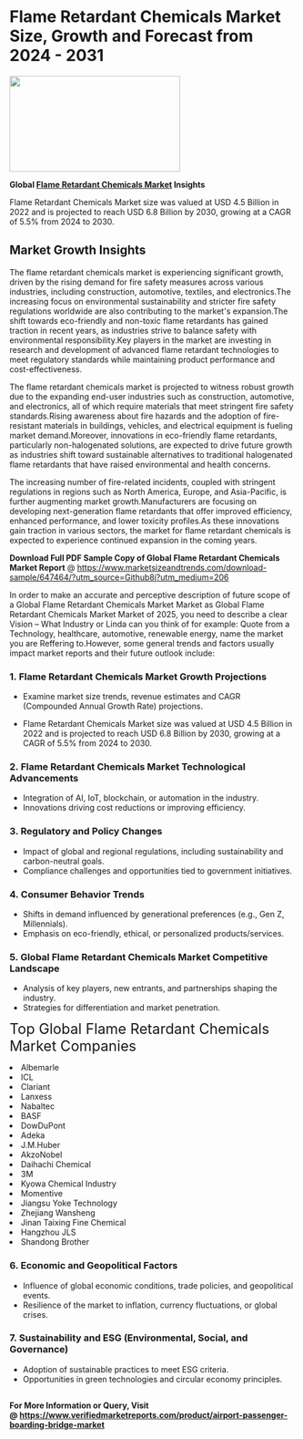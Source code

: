 <H1>Flame Retardant Chemicals Market Size, Growth and Forecast from 2024 - 2031</H1><img class="aligncenter size-medium wp-image-584254" src="https://thirdeyenews.in/wp-content/uploads/2024/09/Global-Market-Research-300x168.jpeg" alt="" width="300" height="168" /><p><strong>Global&nbsp;<a href="https://www.marketsizeandtrends.com/download-sample/647464/?utm_source=Github8j?utm_medium=206">Flame Retardant Chemicals Market</a> Insights</strong></p><p>Flame Retardant Chemicals Market size was valued at USD 4.5 Billion in 2022 and is projected to reach USD 6.8 Billion by 2030, growing at a CAGR of 5.5% from 2024 to 2030.</p><p><h2>Market Growth Insights</h2> <p>The flame retardant chemicals market is experiencing significant growth, driven by the rising demand for fire safety measures across various industries, including construction, automotive, textiles, and electronics.The increasing focus on environmental sustainability and stricter fire safety regulations worldwide are also contributing to the market's expansion.The shift towards eco-friendly and non-toxic flame retardants has gained traction in recent years, as industries strive to balance safety with environmental responsibility.Key players in the market are investing in research and development of advanced flame retardant technologies to meet regulatory standards while maintaining product performance and cost-effectiveness.</p> <p>The flame retardant chemicals market is projected to witness robust growth due to the expanding end-user industries such as construction, automotive, and electronics, all of which require materials that meet stringent fire safety standards.Rising awareness about fire hazards and the adoption of fire-resistant materials in buildings, vehicles, and electrical equipment is fueling market demand.Moreover, innovations in eco-friendly flame retardants, particularly non-halogenated solutions, are expected to drive future growth as industries shift toward sustainable alternatives to traditional halogenated flame retardants that have raised environmental and health concerns.</p> <p>The increasing number of fire-related incidents, coupled with stringent regulations in regions such as North America, Europe, and Asia-Pacific, is further augmenting market growth.Manufacturers are focusing on developing next-generation flame retardants that offer improved efficiency, enhanced performance, and lower toxicity profiles.As these innovations gain traction in various sectors, the market for flame retardant chemicals is expected to experience continued expansion in the coming years.</p> <p><span class=""><strong>Download Full PDF Sample Copy of Global Flame Retardant Chemicals Market Report</strong> @ <a href="https://www.marketsizeandtrends.com/download-sample/647464/?utm_source=Github8j?utm_medium=206" target="_blank">https://www.marketsizeandtrends.com/download-sample/647464/?utm_source=Github8j?utm_medium=206</a></span></p><p>In order to make an accurate and perceptive description of future scope of a Global&nbsp;Flame Retardant Chemicals Market Market as Global&nbsp;Flame Retardant Chemicals Market Market of 2025, you need to describe a clear Vision &ndash; What Industry or Linda can you think of for example: Quote from a Technology, healthcare, automotive, renewable energy, name the market you are Reffering to.However, some general trends and factors usually impact market reports and their future outlook include:</p><h3>1.&nbsp;<strong>Flame Retardant Chemicals Market Growth Projections</strong></h3><ul><li>Examine market size trends, revenue estimates and CAGR (Compounded Annual Growth Rate) projections.</li><li><p>Flame Retardant Chemicals Market size was valued at USD 4.5 Billion in 2022 and is projected to reach USD 6.8 Billion by 2030, growing at a CAGR of 5.5% from 2024 to 2030.</p></li></ul><h3>2.&nbsp;<strong>Flame Retardant Chemicals Market Technological Advancements</strong></h3><ul><li>Integration of AI, IoT, blockchain, or automation in the industry.</li><li>Innovations driving cost reductions or improving efficiency.</li></ul><h3>3.&nbsp;<strong>Regulatory and Policy Changes</strong></h3><ul><li>Impact of global and regional regulations, including sustainability and carbon-neutral goals.</li><li>Compliance challenges and opportunities tied to government initiatives.</li></ul><h3>4.&nbsp;<strong>Consumer Behavior Trends</strong></h3><ul><li>Shifts in demand influenced by generational preferences (e.g., Gen Z, Millennials).</li><li>Emphasis on eco-friendly, ethical, or personalized products/services.</li></ul><h3>5.&nbsp;<strong>Global Flame Retardant Chemicals Market Competitive Landscape</strong></h3><ul><li>Analysis of key players, new entrants, and partnerships shaping the industry.</li><li>Strategies for differentiation and market penetration.</li></ul><p data-pm-slice="1 1 []"><span style="color: inherit; font-family: inherit; font-size: 25px;">Top Global Flame Retardant Chemicals Market Companies</span></p><div class="" data-test-id=""><p><li>Albemarle</li><li> ICL</li><li> Clariant</li><li> Lanxess</li><li> Nabaltec</li><li> BASF</li><li> DowDuPont</li><li> Adeka</li><li> J.M.Huber</li><li> AkzoNobel</li><li> Daihachi Chemical</li><li> 3M</li><li> Kyowa Chemical Industry</li><li> Momentive</li><li> Jiangsu Yoke Technology</li><li> Zhejiang Wansheng</li><li> Jinan Taixing Fine Chemical</li><li> Hangzhou JLS</li><li> Shandong Brother</li></p></div><h3>6.&nbsp;<strong>Economic and Geopolitical Factors</strong></h3><ul><li>Influence of global economic conditions, trade policies, and geopolitical events.</li><li>Resilience of the market to inflation, currency fluctuations, or global crises.</li></ul><h3>7.&nbsp;<strong>Sustainability and ESG (Environmental, Social, and Governance)</strong></h3><ul><li>Adoption of sustainable practices to meet ESG criteria.</li><li>Opportunities in green technologies and circular economy principles.</li></ul><h2><strong style="font-size: 14px;">For More Information or Query, Visit @&nbsp;</strong><a style="background-color: #ffffff; font-size: 14px;" href="https://www.marketsizeandtrends.com/report/flame-retardant-chemicals-market/" target="_blank">https://www.verifiedmarketreports.com/product/airport-passenger-boarding-bridge-market</a></h2>